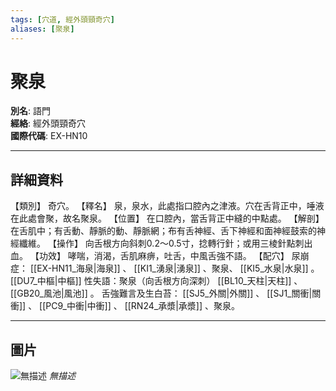 ```yaml
---
tags: [穴道, 經外頭頸奇穴]
aliases: [聚泉]
---
```


# 聚泉

**別名**: 語門  
**經絡**: 經外頭頸奇穴  
**國際代碼**: EX-HN10  

---

## 詳細資料
【類別】
奇穴。
【釋名】
泉，泉水，此處指口腔內之津液。穴在舌背正中，唾液在此處會聚，故名聚泉。
【位置】
在口腔內，當舌背正中縫的中點處。
【解剖】
在舌肌中；有舌動、靜脈的動、靜脈網；布有舌神經、舌下神經和面神經鼓索的神經纖維。
【操作】
向舌根方向斜刺0.2～0.5寸，捻轉行針；或用三棱針點刺出血。
【功效】
哮喘，消渴，舌肌麻痹，吐舌，中風舌強不語。
【配穴】
尿崩症： [[EX-HN11_海泉|海泉]] 、 [[KI1_湧泉|湧泉]] 、聚泉、 [[KI5_水泉|水泉]] 。 [[DU7_中樞|中樞]] 性失語：聚泉（向舌根方向深刺） [[BL10_天柱|天柱]] 、 [[GB20_風池|風池]] 。
舌強難言及生白苔： [[SJ5_外關|外關]] 、 [[SJ1_關衝|關衝]] 、 [[PC9_中衝|中衝]] 、 [[RN24_承漿|承漿]] 、聚泉。

---

## 圖片
![無描述](https://yibian.hopto.org/pic/shu16/415.gif)
_無描述_

